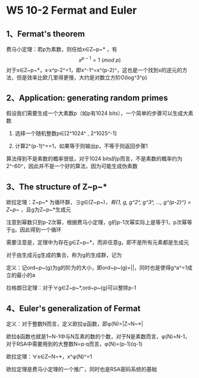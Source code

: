 # W5 10-2 Fermat and Euler

## 1、Fermat's theorem

费马小定理：若p为素数，则任给x∈Z~p~* ，有
$$
x^{p-1}= 1 \ ( mod \ p)
$$
对于x∈Z~p~*，x·x^p-2^=1，即x^-1^=x^(p-2)^，这也是一个找到x的逆元的方法，但是效率比欧几里得更慢，大约是对数立方阶O(log^3^p)

## 2、Application: generating random primes

假设我们需要生成一个大素数p（如p有1024 bits），一个简单的步骤可以生成大素数

1. 选择一个随机整数p∈[2^1024^ , 2^1025^-1]

2. 计算2^(p-1)^==1，如果等于则输出p，不等于则返回步骤1

算法得到不是素数的概率很低，对于1024 bits的p而言，不是素数的概率约为2^-60^，因此并不是一个好的算法，因为可能生成伪素数

## 3、The structure of Z~p~*

欧拉定理：Z~p~* 为循环群，∃g∈(Z~p~)*，有{1, g, g^2^, g^3^, …, g^(p-2)^} = Z~p~* ，且g为Z~p~*生成元

注意到幂数只到p-2次幂，根据费马小定理，g的p-1次幂实际上是等于1，p次幂等于g，因此得到一个循环

需要注意是，定理中为存在g∈Z~p~*，而非任意g，即不是所有元素都是生成元

对于由生成元g生成的集合，称为g的生成群，记为<g>

定义：记ord~p~(g)为g的阶为<g>的大小，即ord~p~(g)=|<g>|，同时也是使得g^a^=1成立的最小的a

拉格朗日定理：对于∀g∈Z~p~*,ord~p~(g)可以整除p-1

## 4、Euler's generalization of Fermat

定义：对于整数N而言，定义欧拉φ函数，即φ(N)=|Z~N~*|

欧拉ϕ函数也就是1~N-1中与N互素的数的个数，对于N是素数而言，φ(N)=N-1，对于RSA中需要用到的大整数N=p·q而言，φ(N)=(p-1)(q-1) 

欧拉定理：∀x∈Z~N~*，x^φ(N)^=1

欧拉定理是费马小定理的一个推广，同时也是RSA密码系统的基础